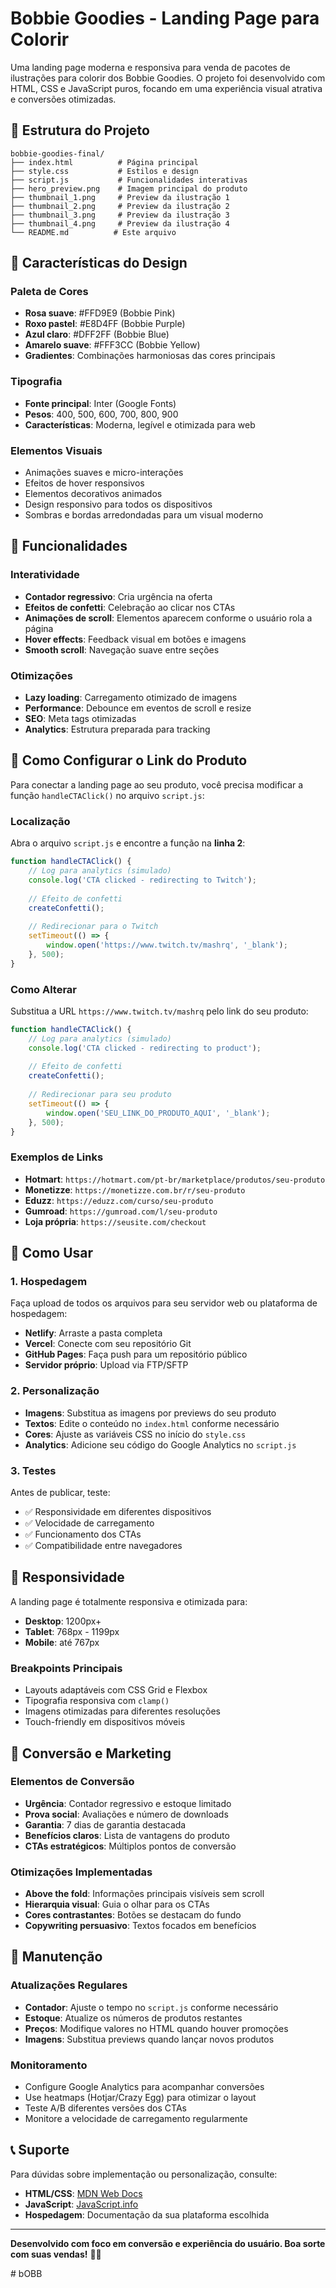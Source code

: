 # Bobbie Goodies - Landing Page para Colorir

Uma landing page moderna e responsiva para venda de pacotes de ilustrações para colorir dos Bobbie Goodies. O projeto foi desenvolvido com HTML, CSS e JavaScript puros, focando em uma experiência visual atrativa e conversões otimizadas.

## 📁 Estrutura do Projeto

```
bobbie-goodies-final/
├── index.html          # Página principal
├── style.css           # Estilos e design
├── script.js           # Funcionalidades interativas
├── hero_preview.png    # Imagem principal do produto
├── thumbnail_1.png     # Preview da ilustração 1
├── thumbnail_2.png     # Preview da ilustração 2
├── thumbnail_3.png     # Preview da ilustração 3
├── thumbnail_4.png     # Preview da ilustração 4
└── README.md          # Este arquivo
```

## 🎨 Características do Design

### Paleta de Cores
- **Rosa suave**: #FFD9E9 (Bobbie Pink)
- **Roxo pastel**: #E8D4FF (Bobbie Purple)
- **Azul claro**: #DFF2FF (Bobbie Blue)
- **Amarelo suave**: #FFF3CC (Bobbie Yellow)
- **Gradientes**: Combinações harmoniosas das cores principais

### Tipografia
- **Fonte principal**: Inter (Google Fonts)
- **Pesos**: 400, 500, 600, 700, 800, 900
- **Características**: Moderna, legível e otimizada para web

### Elementos Visuais
- Animações suaves e micro-interações
- Efeitos de hover responsivos
- Elementos decorativos animados
- Design responsivo para todos os dispositivos
- Sombras e bordas arredondadas para um visual moderno

## 🔧 Funcionalidades

### Interatividade
- **Contador regressivo**: Cria urgência na oferta
- **Efeitos de confetti**: Celebração ao clicar nos CTAs
- **Animações de scroll**: Elementos aparecem conforme o usuário rola a página
- **Hover effects**: Feedback visual em botões e imagens
- **Smooth scroll**: Navegação suave entre seções

### Otimizações
- **Lazy loading**: Carregamento otimizado de imagens
- **Performance**: Debounce em eventos de scroll e resize
- **SEO**: Meta tags otimizadas
- **Analytics**: Estrutura preparada para tracking

## 🛒 Como Configurar o Link do Produto

Para conectar a landing page ao seu produto, você precisa modificar a função `handleCTAClick()` no arquivo `script.js`:

### Localização
Abra o arquivo `script.js` e encontre a função na **linha 2**:

```javascript
function handleCTAClick() {
    // Log para analytics (simulado)
    console.log('CTA clicked - redirecting to Twitch');
    
    // Efeito de confetti
    createConfetti();
    
    // Redirecionar para o Twitch
    setTimeout(() => {
        window.open('https://www.twitch.tv/mashrq', '_blank');
    }, 500);
}
```

### Como Alterar
Substitua a URL `https://www.twitch.tv/mashrq` pelo link do seu produto:

```javascript
function handleCTAClick() {
    // Log para analytics (simulado)
    console.log('CTA clicked - redirecting to product');
    
    // Efeito de confetti
    createConfetti();
    
    // Redirecionar para seu produto
    setTimeout(() => {
        window.open('SEU_LINK_DO_PRODUTO_AQUI', '_blank');
    }, 500);
}
```

### Exemplos de Links
- **Hotmart**: `https://hotmart.com/pt-br/marketplace/produtos/seu-produto`
- **Monetizze**: `https://monetizze.com.br/r/seu-produto`
- **Eduzz**: `https://eduzz.com/curso/seu-produto`
- **Gumroad**: `https://gumroad.com/l/seu-produto`
- **Loja própria**: `https://seusite.com/checkout`

## 🚀 Como Usar

### 1. Hospedagem
Faça upload de todos os arquivos para seu servidor web ou plataforma de hospedagem:
- **Netlify**: Arraste a pasta completa
- **Vercel**: Conecte com seu repositório Git
- **GitHub Pages**: Faça push para um repositório público
- **Servidor próprio**: Upload via FTP/SFTP

### 2. Personalização
- **Imagens**: Substitua as imagens por previews do seu produto
- **Textos**: Edite o conteúdo no `index.html` conforme necessário
- **Cores**: Ajuste as variáveis CSS no início do `style.css`
- **Analytics**: Adicione seu código do Google Analytics no `script.js`

### 3. Testes
Antes de publicar, teste:
- ✅ Responsividade em diferentes dispositivos
- ✅ Velocidade de carregamento
- ✅ Funcionamento dos CTAs
- ✅ Compatibilidade entre navegadores

## 📱 Responsividade

A landing page é totalmente responsiva e otimizada para:
- **Desktop**: 1200px+
- **Tablet**: 768px - 1199px
- **Mobile**: até 767px

### Breakpoints Principais
- Layouts adaptáveis com CSS Grid e Flexbox
- Tipografia responsiva com `clamp()`
- Imagens otimizadas para diferentes resoluções
- Touch-friendly em dispositivos móveis

## 🎯 Conversão e Marketing

### Elementos de Conversão
- **Urgência**: Contador regressivo e estoque limitado
- **Prova social**: Avaliações e número de downloads
- **Garantia**: 7 dias de garantia destacada
- **Benefícios claros**: Lista de vantagens do produto
- **CTAs estratégicos**: Múltiplos pontos de conversão

### Otimizações Implementadas
- **Above the fold**: Informações principais visíveis sem scroll
- **Hierarquia visual**: Guia o olhar para os CTAs
- **Cores contrastantes**: Botões se destacam do fundo
- **Copywriting persuasivo**: Textos focados em benefícios

## 🔧 Manutenção

### Atualizações Regulares
- **Contador**: Ajuste o tempo no `script.js` conforme necessário
- **Estoque**: Atualize os números de produtos restantes
- **Preços**: Modifique valores no HTML quando houver promoções
- **Imagens**: Substitua previews quando lançar novos produtos

### Monitoramento
- Configure Google Analytics para acompanhar conversões
- Use heatmaps (Hotjar/Crazy Egg) para otimizar o layout
- Teste A/B diferentes versões dos CTAs
- Monitore a velocidade de carregamento regularmente

## 📞 Suporte

Para dúvidas sobre implementação ou personalização, consulte:
- **HTML/CSS**: [MDN Web Docs](https://developer.mozilla.org/)
- **JavaScript**: [JavaScript.info](https://javascript.info/)
- **Hospedagem**: Documentação da sua plataforma escolhida

---

**Desenvolvido com foco em conversão e experiência do usuário. Boa sorte com suas vendas!** 🎨✨

#   b O B B  
 